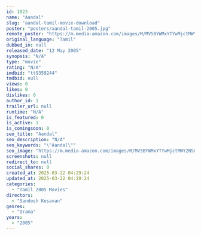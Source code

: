 ```yaml
---
id: 1023
name: "Aandal"
slug: "aandal-tamil-movie-download"
poster: "posters/aandal-tamil-2005.jpg"
remote_poster: "https://m.media-amazon.com/images/M/MV5BYWMxYTYwMjctMWY2NS00NGIxLTlhZDktOGUxNzliYTU1ZWQ5XkEyXkFqcGdeQXVyNzg4MzgwNzE@._V1_SX300.jpg"
original_language: "Tamil"
dubbed_in: null
released_date: "12 May 2005"
synopsis: "N/A"
type: "movie"
rating: "N/A"
imdbid: "tt9359244"
tmdbid: null
views: 0
likes: 0
dislikes: 0
author_id: 1
trailer_url: null
runtime: "N/A"
is_featured: 0
is_active: 1
is_comingsoon: 0
seo_title: "Aandal"
seo_description: "N/A"
seo_keywords: "\"Aandal\""
seo_image: "https://m.media-amazon.com/images/M/MV5BYWMxYTYwMjctMWY2NS00NGIxLTlhZDktOGUxNzliYTU1ZWQ5XkEyXkFqcGdeQXVyNzg4MzgwNzE@._V1_SX300.jpg"
screenshots: null
redirect_to: null
social_shares: 0
created_at: 2025-03-22 04:29:24
updated_at: 2025-03-22 04:29:24
categories:
  - "Tamil 2005 Movies"
directors:
  - "Sandosh Kesavan"
genres:
  - "Drama"
years:
  - "2005"
---
```

